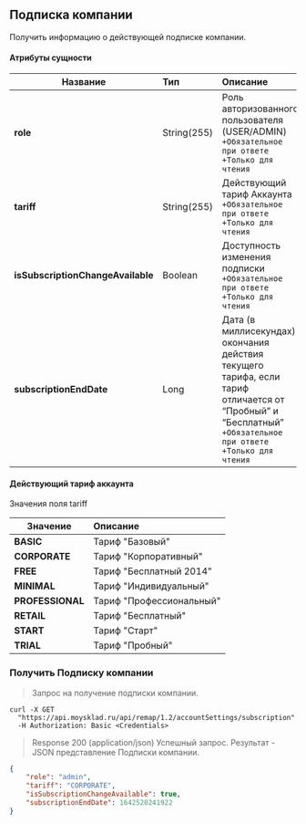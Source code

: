## Подписка компании

Получить информацию о действующей подписке компании. 

#### Атрибуты сущности

| Название                          | Тип         | Описание                                                                                                                                                        |
| --------------------------------- | :---------- | :-------------------------------------------------------------------------------------------------------------------------------------------------------------- |
| **role**                          | String(255) | Роль авторизованного пользователя (USER/ADMIN)<br>`+Обязательное при ответе` `+Только для чтения`                                                               |
| **tariff**                        | String(255) | Действующий тариф Аккаунта<br>`+Обязательное при ответе` `+Только для чтения`                                                                                   |
| **isSubscriptionChangeAvailable** | Boolean     | Доступность изменения подписки<br>`+Обязательное при ответе` `+Только для чтения`                                                                               |
| **subscriptionEndDate**           | Long        | Дата (в миллисекундах) окончания действия текущего тарифа, если тариф отличается от “Пробный” и “Бесплатный”<br>`+Обязательное при ответе` `+Только для чтения` |

#### Действующий тариф аккаунта
Значения поля tariff

| Значение            | Описание                  |
| ------------------- | :------------------------ |
| **BASIC**           | Тариф "Базовый"           |
| **CORPORATE**       | Тариф "Корпоративный"     |
| **FREE**            | Тариф "Бесплатный 2014"   |
| **MINIMAL**         | Тариф "Индивидуальный"    |
| **PROFESSIONAL**    | Тариф "Профессиональный"  |
| **RETAIL**          | Тариф "Бесплатный"        |
| **START**           | Тариф "Старт"             |
| **TRIAL**           | Тариф "Пробный"           |

### Получить Подписку компании 
> Запрос на получение подписки компании.

```shell
curl -X GET 
  "https://api.moysklad.ru/api/remap/1.2/accountSettings/subscription"
  -H Authorization: Basic <Credentials>
```

> Response 200 (application/json)
Успешный запрос. Результат - JSON представление Подписки компании.

```json
{
    "role": "admin",
    "tariff": "CORPORATE",
    "isSubscriptionChangeAvailable": true,
    "subscriptionEndDate": 1642520241922
}
```
